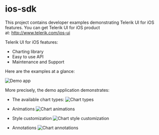 ios-sdk
=======

This project contains developer examples demonstrating Telerik UI for iOS features. You can get Telerik UI for iOS product at: http://www.telerik.com/ios-ui

Telerik UI for iOS features:
- Charting library
- Easy to use API
- Maintenance and Support

Here are the examples at a glance: 

![Demo app](http://blogs.telerik.com/images/default-source/ios-team/ios-samples-app.gif?sfvrsn=0.6434930243995041)

More precisely, the demo application demonstrates:

- The available chart types:
![Chart types](http://blogs.telerik.com/images/default-source/ios-team/telerik-ui-for-ios-series.gif?sfvrsn=2)

- Animations
![Chart animations](http://blogs.telerik.com/images/default-source/ios-team/telerik-ios-animations-all.gif?sfvrsn=2)

- Style customization
![Chart style customization](http://blogs.telerik.com/images/default-source/ios-team/telerik-ui-for-ios-customizations.png?sfvrsn=2)

- Annotations
![Chart annotations](http://blogs.telerik.com/images/default-source/ios-team/telerik-ui-for-ios-annotations.gif?sfvrsn=2)
